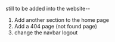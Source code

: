 
still to be added into the website--
1. Add another section to the home page
2. Add a 404 page (not found page)
3. change the navbar logout 